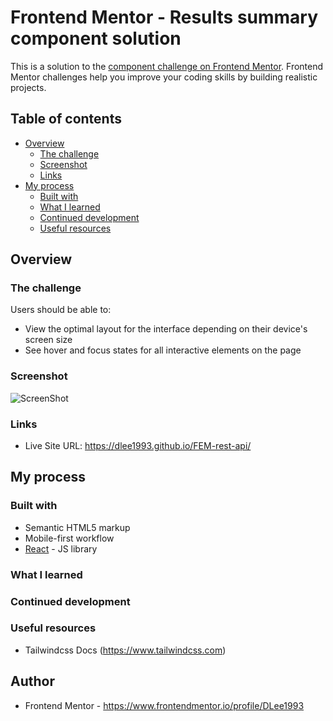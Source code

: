 # Frontend Mentor - Results summary component solution

This is a solution to the [component challenge on Frontend Mentor](https://www.frontendmentor.io/challenges/galleria-slideshow-site-tEA4pwsa6). Frontend Mentor challenges help you improve your coding skills by building realistic projects.

## Table of contents

-   [Overview](#overview)
    -   [The challenge](#the-challenge)
    -   [Screenshot](#screenshot)
    -   [Links](#links)
-   [My process](#my-process)
    -   [Built with](#built-with)
    -   [What I learned](#what-i-learned)
    -   [Continued development](#continued-development)
    -   [Useful resources](#useful-resources)

## Overview

### The challenge

Users should be able to:

-   View the optimal layout for the interface depending on their device's screen size
-   See hover and focus states for all interactive elements on the page

### Screenshot

![ScreenShot](Screenshot.png)

### Links
-   Live Site URL: https://dlee1993.github.io/FEM-rest-api/

## My process

### Built with

-   Semantic HTML5 markup
-   Mobile-first workflow
-   [React](https://reactjs.org/) - JS library

### What I learned

### Continued development

### Useful resources

-   Tailwindcss Docs (https://www.tailwindcss.com)

## Author

-   Frontend Mentor - https://www.frontendmentor.io/profile/DLee1993
